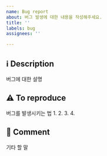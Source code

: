 ```yaml
---
name: Bug report
about: 버그 발생에 대한 내용을 작성해주세요.
title: ''
labels: bug
assignees: ''

---
```


## ℹ Description
버그에 대한 설명

## ⚠ To reproduce
버그를 발생시키는 법
1.
2.
3.
4.

## 💬 Comment
기타 할 말
